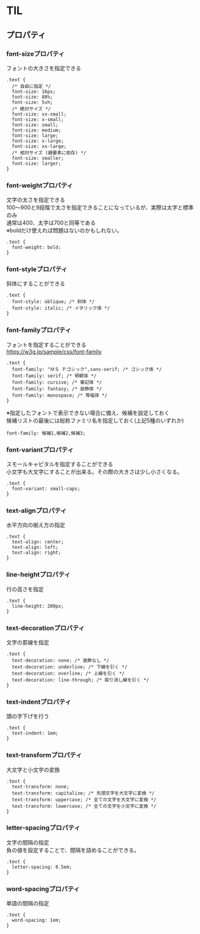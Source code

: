 # TIL
## プロパティ
### font-sizeプロパティ
フォントの大きさを指定できる
```
.text {
  /* 自由に指定 */
  font-size: 16px;
  font-size: 80%;
  font-size: 5vh;
  /* 絶対サイズ */
  font-size: xx-small;
  font-size: x-small;
  font-size: small;
  font-size: medium;
  font-size: large;
  font-size: x-large;
  font-size: xx-large;
  /* 相対サイズ (親要素に依存) */
  font-size: smaller;
  font-size: larger;
}
```

### font-weightプロパティ
文字の太さを指定できる
<br>100～900と9段階で太さを指定できることになっているが、実際は太字と標準のみ
<br>通常は400、太字は700と同等である
<br>※boldだけ使えれば問題はないのかもしれない。
```
.text {
  font-weight: bold;
}
```

### font-styleプロパティ
斜体にすることができる
```
.text {
  font-style: oblique; /* 斜体 */
  font-style: italic; /* イタリック体 */
}
```

### font-familyプロパティ
フォントを指定することができる
<br>https://w3g.jp/sample/css/font-family
```
.text {
  font-family: "ＭＳ Ｐゴシック",sans-serif; /* ゴシック体 */
  font-family: serif; /* 明朝体 */
  font-family: cursive; /* 筆記体 */
  font-family: fantasy; /* 装飾体 */
  font-family: monospace; /* 等幅体 */
}
```
※指定したフォントで表示できない場合に備え、候補を設定しておく
<br>候補リストの最後には総称ファミリ名を指定しておく(上記5種のいずれか)
```
font-family: 候補1,候補2,候補3;
```

### font-variantプロパティ
スモールキャピタルを指定することができる
<br>小文字も大文字にすることが出来る。その際の大きさは少し小さくなる。
```
.text {
  font-variant: small-caps;
}
```

### text-alignプロパティ
水平方向の揃え方の指定
```
.text {
  text-align: center;
  text-align: left;
  text-align: right;
}
```

### line-heightプロパティ
行の高さを指定
```
.text {
  line-height: 200px;
}
```

### text-decorationプロパティ
文字の罫線を指定
```
.text {
  text-decoration: none; /* 装飾なし */
  text-decoration: underline; /* 下線を引く */
  text-decoration: overline; /* 上線を引く */
  text-decoration: line-through; /* 取り消し線を引く */
}
```

### text-indentプロパティ
頭の字下げを行う
```
.text {
  text-indent: 1em;
}
```

### text-transformプロパティ
大文字と小文字の変換
```
.text {
  text-transform: none;
  text-transform: capitalize; /* 先頭文字を大文字に変換 */
  text-transform: uppercase; /* 全ての文字を大文字に変換 */
  text-transform: lowercase; /* 全ての文字を小文字に変換 */
}
```

### letter-spacingプロパティ
文字の間隔の指定
<br>負の値を設定することで、間隔を詰めることができる。
```
.text {
  letter-spacing: 0.5em;
}
```

### word-spacingプロパティ
単語の間隔の指定
```
.text {
  word-spacing: 1em;
}
```